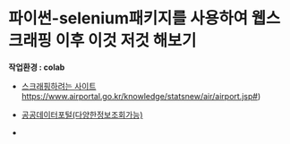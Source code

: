 # 파이썬-selenium패키지를 사용하여 웹스크래핑 이후 이것 저것 해보기
**작업환경 : colab**
* [스크래핑하려는 사이트](https://www.airportal.go.kr/knowledge/statsnew/air/airport.jsp#)https://www.airportal.go.kr/knowledge/statsnew/air/airport.jsp#)

* [공공데이터포털(다양한정보조회가능)](https://www.data.go.kr/index.do)

* 
